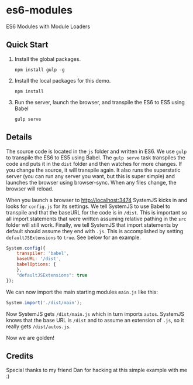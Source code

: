 # es6-modules
ES6 Modules with Module Loaders

## Quick Start


1. Install the global packages.

	`npm install gulp -g`

2. Install the local packages for this demo.

	`npm install`

3. Run the server, launch the browser, and transpile the ES6 to ES5 using Babel

	`gulp serve`

## Details

The source code is located in the `js` folder and written in ES6. We use `gulp` to transpile the ES6 to ES5 using Babel. The `gulp serve` task transpiles the code and puts it in the `dist` folder and then watches for more changes. If you change the source, it will transpile again. It also runs the superstatic server (you can run any server you want, but this is super simple) and launches the browser using browser-sync. When any files change, the browser will reload.

When you launch a browser to [http://localhost:3474](http://localhost:3474) SystemJS kicks in and looks for `config.js` for its settings. We tell SystemJS to use Babel to transpile and that the baseURL for the code is in `/dist`. This is important so all import statements that were written assuming relative pathing in the `src` folder will still work. Finally, we tell SystemJS that import statements by default should assume they end with `.js`. This is accomplished by setting `defaultJSExtensions` to `true`. See below for an example.

```javascript
System.config({
    transpiler: 'babel',
    baseURL: '/dist',
    babelOptions: {
    },
    "defaultJSExtensions": true
});
```

We can now import the main starting modules `main.js` like this:

```javascript
System.import('./dist/main');
```

Now SystemJS gets `/dist/main.js` which in turn imports `autos`. SystemJS knows that the base URL is `/dist` and to assume an extension of `.js`, so it really gets `/dist/autos.js`.

Now we are golden!

## Credits

Special thanks to my friend Dan for hacking at this simple example with me :)